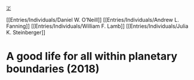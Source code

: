 [🇿](zotero://select/library/items/SJQKHS8J)

[[Entries/Individuals/Daniel W. O’Neill]] [[Entries/Individuals/Andrew L. Fanning]] [[Entries/Individuals/William F. Lamb]] [[Entries/Individuals/Julia K. Steinberger]] 
# A good life for all within planetary boundaries (2018)


